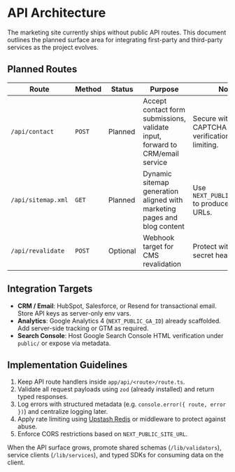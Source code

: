 # API Architecture

The marketing site currently ships without public API routes. This document outlines the planned surface area for integrating first-party and third-party services as the project evolves.

## Planned Routes

| Route | Method | Status | Purpose | Notes |
| --- | --- | --- | --- | --- |
| `/api/contact` | `POST` | Planned | Accept contact form submissions, validate input, forward to CRM/email service | Secure with CAPTCHA token verification and rate limiting. |
| `/api/sitemap.xml` | `GET` | Planned | Dynamic sitemap generation aligned with marketing pages and blog content | Use `NEXT_PUBLIC_SITE_URL` to produce absolute URLs. |
| `/api/revalidate` | `POST` | Optional | Webhook target for CMS revalidation | Protect with shared secret header. |

## Integration Targets

- **CRM / Email**: HubSpot, Salesforce, or Resend for transactional email. Store API keys as server-only env vars.
- **Analytics**: Google Analytics 4 (`NEXT_PUBLIC_GA_ID`) already scaffolded. Add server-side tracking or GTM as required.
- **Search Console**: Host Google Search Console HTML verification under `public/` or expose via metadata.

## Implementation Guidelines

1. Keep API route handlers inside `app/api/<route>/route.ts`.
2. Validate all request payloads using `zod` (already installed) and return typed responses.
3. Log errors with structured metadata (e.g. `console.error({ route, error })`) and centralize logging later.
4. Apply rate limiting using [Upstash Redis](https://upstash.com/) or middleware to protect against abuse.
5. Enforce CORS restrictions based on `NEXT_PUBLIC_SITE_URL`.

When the API surface grows, promote shared schemas (`/lib/validators`), service clients (`/lib/services`), and typed SDKs for consuming data on the client.

